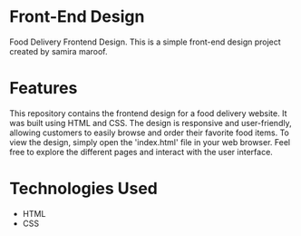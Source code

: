 # Front-End Design
Food Delivery Frontend Design.
This is a simple front-end design project created by samira maroof.

# Features
 This repository contains the frontend design for a food delivery website. It was built using HTML and CSS. The design is responsive and user-friendly, allowing customers to easily browse and order their favorite food items.   To view the design, simply open the 'index.html' file in your web browser. Feel free to explore the different pages and interact with the user interface.


# Technologies Used

- HTML
- CSS 
 
